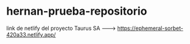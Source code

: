 # hernan-prueba-repositorio
 link de netlify del proyecto Taurus SA --->  https://ephemeral-sorbet-420a33.netlify.app/
